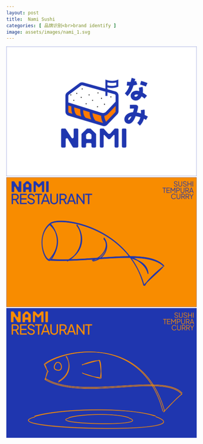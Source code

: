 ```yaml
---
layout: post
title:  Nami Sushi
categories: [ 品牌识别<br>brand identify ]
image: assets/images/nami_1.svg
---
```

![](/assets/images/nami_1.svg)
![](/assets/images/nami_2.svg)
![](/assets/images/nami_3.svg)
